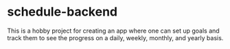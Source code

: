 # schedule-backend

This is a hobby project for creating an app where one can set up goals and track them to see the progress on a daily, weekly, monthly, and yearly basis.
